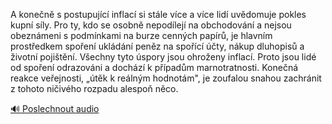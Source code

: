 
A konečně s postupující inflací si stále více a více lidí uvědomuje pokles kupní síly. Pro ty, kdo se osobně nepodílejí na obchodování a nejsou obeznámeni s podmínkami na burze cenných papírů, je hlavním prostředkem spoření ukládání peněz na spořící účty, nákup dluhopisů a životní pojištění. Všechny tyto úspory jsou ohroženy inflací. Proto jsou lidé od spoření odrazováni a dochází k případům marnotratnosti. Konečná reakce veřejnosti, „útěk k reálným hodnotám", je zoufalou snahou zachránit z tohoto ničivého rozpadu alespoň něco.

[🔊 Poslechnout audio](/data/7-paragraphs/audio/chapter_100/para_005-A-konen-s-postupujc-inflac-si-stle-vce-a-v.mp3)
